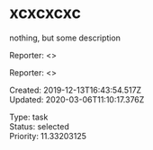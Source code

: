 # xcxcxcxc

nothing, but some description

Reporter:  <>

Reporter:  <>

Created: 2019-12-13T16:43:54.517Z  
Updated: 2020-03-06T11:10:17.376Z

Type: task  
Status: selected  
Priority: 11.33203125
